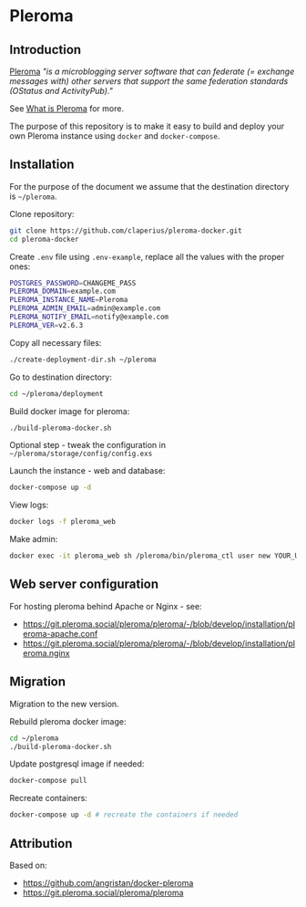 # Pleroma
## Introduction
[Pleroma](https://pleroma.social/)  <em> "is a microblogging server software that can federate (= exchange messages with) other servers that support the same federation standards (OStatus and ActivityPub)."</em>

See [What is Pleroma](https://blog.soykaf.com/post/what-is-pleroma/) for more.


The purpose of this repository is to make it easy to build and deploy your own Pleroma instance using `docker` and `docker-compose`. 

## Installation
For the purpose of the document we assume that the destination directory is `~/pleroma`.

Clone repository:
```sh
git clone https://github.com/claperius/pleroma-docker.git
cd pleroma-docker
```

Create `.env` file using `.env-example`, replace all the values with the proper ones:
```sh
POSTGRES_PASSWORD=CHANGEME_PASS
PLEROMA_DOMAIN=example.com
PLEROMA_INSTANCE_NAME=Pleroma 
PLEROMA_ADMIN_EMAIL=admin@example.com
PLEROMA_NOTIFY_EMAIL=notify@example.com
PLEROMA_VER=v2.6.3
```

Copy all necessary files:
```sh
./create-deployment-dir.sh ~/pleroma
```

Go to destination directory:
```sh
cd ~/pleroma/deployment
```

Build docker image for pleroma:
```sh
./build-pleroma-docker.sh
```

Optional step - tweak the configuration in `~/pleroma/storage/config/config.exs`


Launch the instance - web and database:
```sh
docker-compose up -d
```

View logs:
```sh
docker logs -f pleroma_web
```

Make admin:
```sh
docker exec -it pleroma_web sh /pleroma/bin/pleroma_ctl user new YOUR_USERNAME admin@example.com --admin
```

## Web server configuration
For hosting pleroma behind Apache or Nginx - see:
* https://git.pleroma.social/pleroma/pleroma/-/blob/develop/installation/pleroma-apache.conf
* https://git.pleroma.social/pleroma/pleroma/-/blob/develop/installation/pleroma.nginx


## Migration
Migration to the new version.

Rebuild pleroma docker image:
```sh
cd ~/pleroma
./build-pleroma-docker.sh
```

Update postgresql image if needed:
```sh
docker-compose pull
```

Recreate containers:
```sh
docker-compose up -d # recreate the containers if needed
```

## Attribution
Based on: 
* https://github.com/angristan/docker-pleroma
* https://git.pleroma.social/pleroma/pleroma